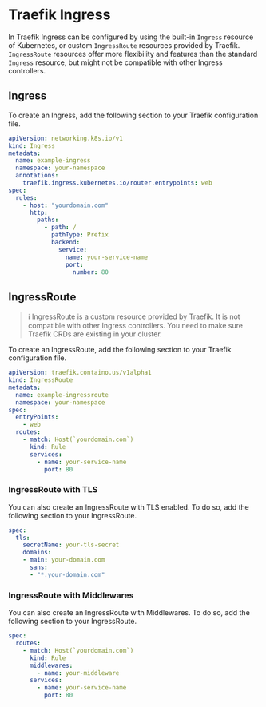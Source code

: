 # Traefik Ingress

In Traefik Ingress can be configured by using the built-in `Ingress` resource of Kubernetes, or custom `IngressRoute` resources provided by Traefik. `IngressRoute` resources offer more flexibility and features than the standard `Ingress` resource, but might not be compatible with other Ingress controllers.

## Ingress

To create an Ingress, add the following section to your Traefik configuration file.

```yaml
apiVersion: networking.k8s.io/v1
kind: Ingress
metadata:
  name: example-ingress
  namespace: your-namespace
  annotations:
    traefik.ingress.kubernetes.io/router.entrypoints: web
spec:
  rules:
    - host: "yourdomain.com"
      http:
        paths:
          - path: /
            pathType: Prefix
            backend:
              service:
                name: your-service-name
                port:
                  number: 80

```

## IngressRoute

> ℹ IngressRoute is a custom resource provided by Traefik. It is not compatible with other Ingress controllers. You need to make sure Traefik CRDs are existing in your cluster.

To create an IngressRoute, add the following section to your Traefik configuration file.

```yaml
apiVersion: traefik.containo.us/v1alpha1
kind: IngressRoute
metadata:
  name: example-ingressroute
  namespace: your-namespace
spec:
  entryPoints:
    - web
  routes:
    - match: Host(`yourdomain.com`)
      kind: Rule
      services:
        - name: your-service-name
          port: 80
```

### IngressRoute with TLS

You can also create an IngressRoute with TLS enabled. To do so, add the following section to your IngressRoute.

```yaml
spec:
  tls:
    secretName: your-tls-secret
    domains:
    - main: your-domain.com
      sans:
      - "*.your-domain.com"
```

### IngressRoute with Middlewares

You can also create an IngressRoute with Middlewares. To do so, add the following section to your IngressRoute.

```yaml
spec:
  routes:
    - match: Host(`yourdomain.com`)
      kind: Rule
      middlewares:
        - name: your-middleware
      services:
        - name: your-service-name
          port: 80
```

